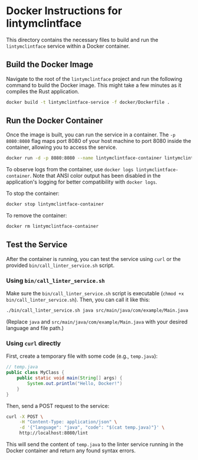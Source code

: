 # Docker Instructions for lintymclintface

This directory contains the necessary files to build and run the `lintymclintface` service within a Docker container.

## Build the Docker Image

Navigate to the root of the `lintymclintface` project and run the following command to build the Docker image. This might take a few minutes as it compiles the Rust application.

```bash
docker build -t lintymclintface-service -f docker/Dockerfile .
```

## Run the Docker Container

Once the image is built, you can run the service in a container. The `-p 8080:8080` flag maps port 8080 of your host machine to port 8080 inside the container, allowing you to access the service.

```bash
docker run -d -p 8080:8080 --name lintymclintface-container lintymclintface-service
```

To observe logs from the container, use `docker logs lintymclintface-container`. Note that ANSI color output has been disabled in the application's logging for better compatibility with `docker logs`.

To stop the container:

```bash
docker stop lintymclintface-container
```

To remove the container:

```bash
docker rm lintymclintface-container
```

## Test the Service

After the container is running, you can test the service using `curl` or the provided `bin/call_linter_service.sh` script.

### Using `bin/call_linter_service.sh`

Make sure the `bin/call_linter_service.sh` script is executable (`chmod +x bin/call_linter_service.sh`). Then, you can call it like this:

```bash
./bin/call_linter_service.sh java src/main/java/com/example/Main.java
```

(Replace `java` and `src/main/java/com/example/Main.java` with your desired language and file path.)

### Using `curl` directly

First, create a temporary file with some code (e.g., `temp.java`):

```java
// temp.java
public class MyClass {
    public static void main(String[] args) {
        System.out.println("Hello, Docker!")
    }
}
```

Then, send a POST request to the service:

```bash
curl -X POST \
     -H "Content-Type: application/json" \
     -d '{"language": "java", "code": "$(cat temp.java)"}' \
     http://localhost:8080/lint
```

This will send the content of `temp.java` to the linter service running in the Docker container and return any found syntax errors.
